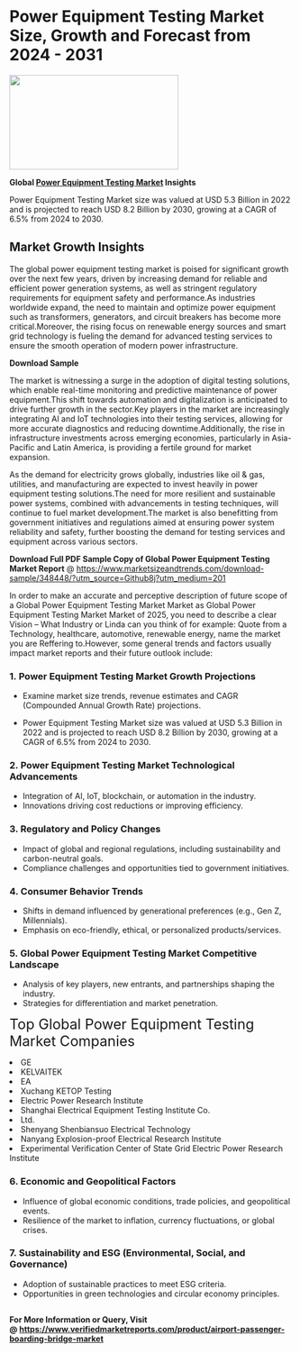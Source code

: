 <H1>Power Equipment Testing Market Size, Growth and Forecast from 2024 - 2031</H1><img class="aligncenter size-medium wp-image-584254" src="https://thirdeyenews.in/wp-content/uploads/2024/09/Global-Market-Research-300x168.jpeg" alt="" width="300" height="168" /><p><strong>Global&nbsp;<a href="https://www.marketsizeandtrends.com/download-sample/348448/?utm_source=Github8j?utm_medium=201">Power Equipment Testing Market</a> Insights</strong></p><p>Power Equipment Testing Market size was valued at USD 5.3 Billion in 2022 and is projected to reach USD 8.2 Billion by 2030, growing at a CAGR of 6.5% from 2024 to 2030.</p><p><h2>Market Growth Insights</h2> <p>The global power equipment testing market is poised for significant growth over the next few years, driven by increasing demand for reliable and efficient power generation systems, as well as stringent regulatory requirements for equipment safety and performance.As industries worldwide expand, the need to maintain and optimize power equipment such as transformers, generators, and circuit breakers has become more critical.Moreover, the rising focus on renewable energy sources and smart grid technology is fueling the demand for advanced testing services to ensure the smooth operation of modern power infrastructure.</p> <p><strong>Download Sample</strong></p> <p>The market is witnessing a surge in the adoption of digital testing solutions, which enable real-time monitoring and predictive maintenance of power equipment.This shift towards automation and digitalization is anticipated to drive further growth in the sector.Key players in the market are increasingly integrating AI and IoT technologies into their testing services, allowing for more accurate diagnostics and reducing downtime.Additionally, the rise in infrastructure investments across emerging economies, particularly in Asia-Pacific and Latin America, is providing a fertile ground for market expansion.</p> <p>As the demand for electricity grows globally, industries like oil & gas, utilities, and manufacturing are expected to invest heavily in power equipment testing solutions.The need for more resilient and sustainable power systems, combined with advancements in testing techniques, will continue to fuel market development.The market is also benefitting from government initiatives and regulations aimed at ensuring power system reliability and safety, further boosting the demand for testing services and equipment across various sectors.</p> <p><span class=""><strong>Download Full PDF Sample Copy of Global Power Equipment Testing Market Report</strong> @ <a href="https://www.marketsizeandtrends.com/download-sample/348448/?utm_source=Github8j?utm_medium=201" target="_blank">https://www.marketsizeandtrends.com/download-sample/348448/?utm_source=Github8j?utm_medium=201</a></span></p><p>In order to make an accurate and perceptive description of future scope of a Global&nbsp;Power Equipment Testing Market Market as Global&nbsp;Power Equipment Testing Market Market of 2025, you need to describe a clear Vision &ndash; What Industry or Linda can you think of for example: Quote from a Technology, healthcare, automotive, renewable energy, name the market you are Reffering to.However, some general trends and factors usually impact market reports and their future outlook include:</p><h3>1.&nbsp;<strong>Power Equipment Testing Market Growth Projections</strong></h3><ul><li>Examine market size trends, revenue estimates and CAGR (Compounded Annual Growth Rate) projections.</li><li><p>Power Equipment Testing Market size was valued at USD 5.3 Billion in 2022 and is projected to reach USD 8.2 Billion by 2030, growing at a CAGR of 6.5% from 2024 to 2030.</p></li></ul><h3>2.&nbsp;<strong>Power Equipment Testing Market Technological Advancements</strong></h3><ul><li>Integration of AI, IoT, blockchain, or automation in the industry.</li><li>Innovations driving cost reductions or improving efficiency.</li></ul><h3>3.&nbsp;<strong>Regulatory and Policy Changes</strong></h3><ul><li>Impact of global and regional regulations, including sustainability and carbon-neutral goals.</li><li>Compliance challenges and opportunities tied to government initiatives.</li></ul><h3>4.&nbsp;<strong>Consumer Behavior Trends</strong></h3><ul><li>Shifts in demand influenced by generational preferences (e.g., Gen Z, Millennials).</li><li>Emphasis on eco-friendly, ethical, or personalized products/services.</li></ul><h3>5.&nbsp;<strong>Global Power Equipment Testing Market Competitive Landscape</strong></h3><ul><li>Analysis of key players, new entrants, and partnerships shaping the industry.</li><li>Strategies for differentiation and market penetration.</li></ul><p data-pm-slice="1 1 []"><span style="color: inherit; font-family: inherit; font-size: 25px;">Top Global Power Equipment Testing Market Companies</span></p><div class="" data-test-id=""><p><li>GE</li><li> KELVAITEK</li><li> EA</li><li> Xuchang KETOP Testing</li><li> Electric Power Research Institute</li><li> Shanghai Electrical Equipment Testing Institute Co.</li><li> Ltd.</li><li> Shenyang Shenbiansuo Electrical Technology</li><li> Nanyang Explosion-proof Electrical Research Institute</li><li> Experimental Verification Center of State Grid Electric Power Research Institute</li></p></div><h3>6.&nbsp;<strong>Economic and Geopolitical Factors</strong></h3><ul><li>Influence of global economic conditions, trade policies, and geopolitical events.</li><li>Resilience of the market to inflation, currency fluctuations, or global crises.</li></ul><h3>7.&nbsp;<strong>Sustainability and ESG (Environmental, Social, and Governance)</strong></h3><ul><li>Adoption of sustainable practices to meet ESG criteria.</li><li>Opportunities in green technologies and circular economy principles.</li></ul><h2><strong style="font-size: 14px;">For More Information or Query, Visit @&nbsp;</strong><a style="background-color: #ffffff; font-size: 14px;" href="https://www.marketsizeandtrends.com/report/power-equipment-testing-market/" target="_blank">https://www.verifiedmarketreports.com/product/airport-passenger-boarding-bridge-market</a></h2>